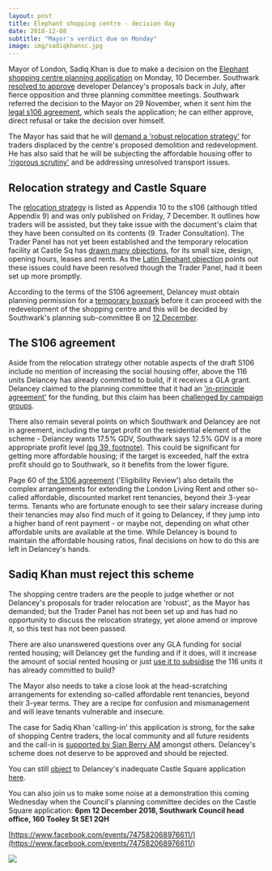 ```yaml
---
layout: post
title: Elephant shopping centre - decision day
date: 2018-12-08
subtitle: "Mayor's verdict due on Monday"
image: img/sadiqkhansc.jpg
---
```

Mayor of London, Sadiq Khan is due to make a decision on the [Elephant shopping centre planning application](http://35percent.org/shopping-centre) on Monday, 10 December.  Southwark [resolved to approve](http://35percent.org/2018-07-09-delancey/) developer Delancey's proposals back in July, after fierce opposition and three planning committee meetings.  Southwark referred the decision to the Mayor on 29 November, when it sent him the [legal s106 agreement](http://planbuild.southwark.gov.uk/documents/?GetDocument=%7b%7b%7b!cmd1tKmi8kCHCJ6ouDat0w%3d%3d!%7d%7d%7d), which seals the application; he can either approve, direct refusal or take the decision over himself.

The Mayor has said that he will [demand a 'robust relocation strategy'](https://www.change.org/p/sadiq-khan-sadiq-say-no-to-the-displacement-of-bame-communities-from-elephant-castle/responses/41627) for traders displaced by the centre's proposed demolition and redevelopment.  He has also said that he will be subjecting the affordable housing offer to ['rigorous scrutiny'](https://www.change.org/p/sadiq-khan-sadiq-say-no-to-the-displacement-of-bame-communities-from-elephant-castle/responses/41627) and be addressing unresolved transport issues.

## Relocation strategy and Castle Square

The [relocation strategy](https://docdro.id/0xsDbrm) is listed as Appendix 10 to the s106 (although titled Appendix 9) and was only published on Friday, 7 December.  It outlines how traders will be assisted, but they take issue with the document's claim that they have been consulted on its contents (9. Trader Consultation).  The Trader Panel has not yet been established and the temporary relocation facility at Castle Sq has [drawn many objections](http://35percent.org/2018-11-24-castle-square-delancey-responds/), for its small size, design, opening hours, leases and rents.  As the [Latin Elephant objection](https://docdro.id/cJY7s28) points out these issues could have been resolved though the Trader Panel, had it been set up more promptly. 

According to the terms of the S106 agreement, Delancey must obtain planning permission for a [temporary boxpark](http://35percent.org/boxpark) before it can proceed with the redevelopment of the shopping centre and this will be decided by Southwark's planning sub-committee B on [12 December](http://moderngov.southwark.gov.uk/ieListDocuments.aspx?CId=353&MId=6147&Ver=4).

## The S106 agreement

Aside from the relocation strategy other notable aspects of the draft S106 include no mention of increasing the social housing offer, above the 116 units Delancey has already committed to build, if it receives a GLA grant.  Delancey claimed to the planning committee that it had an ['in-principle agreement'](http://planbuild.southwark.gov.uk/documents/?GetDocument=%7b%7b%7b!b5xBNaYRSleWlYx6oXVrEA%3d%3d!%7d%7d%7d) for the funding, but this claim has been [challenged by campaign groups](http://35percent.org/2018-10-30-shopping-centre-legal-challenge/).

There also remain several points on which Southwark and Delancey are not in agreement, including the target profit on the residential element of the scheme - Delancey wants 17.5% GDV, Southwark says 12.5% GDV is a more appropriate profit level [(pg 39, footnote)](http://planbuild.southwark.gov.uk/documents/?GetDocument=%7b%7b%7b!cmd1tKmi8kCHCJ6ouDat0w%3d%3d!%7d%7d%7d).  This could be significant for getting more affordable housing; if the target is exceeded, half the extra profit should go to Southwark, so it benefits from the lower figure.

Page 60 of [the S106 agreement](http://planbuild.southwark.gov.uk/documents/?GetDocument=%7b%7b%7b!cmd1tKmi8kCHCJ6ouDat0w%3d%3d!%7d%7d%7d) ('Eligibility Review') also details the complex arrangements for extending the London Living Rent and other so-called affordable, discounted market rent tenancies, beyond their 3-year terms.  Tenants who are fortunate enough to see their salary increase during their tenancies may also find much of it going to Delancey, if they jump into a higher band of rent payment - or maybe not, depending on what other affordable units are available at the time.  While Delancey is bound to maintain the affordable housing ratios, final decisions on how to do this are left in Delancey's hands.
 
## Sadiq Khan must reject this scheme

The shopping centre traders are the people to judge whether or not Delancey's proposals for trader relocation are 'robust', as the Mayor has demanded; but the Trader Panel has not been set up and has had no opportunity to discuss the relocation strategy, yet alone amend or improve it, so this test has not been passed. 

There are also unanswered questions over any GLA funding for social rented housing; will Delancey get the funding and if it does, will it increase the amount of social rented housing or just [use it to subsidise](http://35percent.org/2018-07-02-viability-and-delancey/) the 116 units it has already committed to build?

The Mayor also needs to take a close look at the head-scratching arrangements for extending so-called affordable rent tenancies, beyond their 3-year terms.  They are a recipe for confusion and mismanagement and will leave tenants vulnerable and insecure. 

The case for Sadiq Khan 'calling-in' this application is strong, for the sake of shopping Centre traders, the local community and all future residents and the call-in is [supported by Sian Berry AM](https://docdro.id/DsV9baX) amongst others.  Delancey's scheme does not deserve to be approved and should be rejected.

You can still [object](http://35percent.org/boxpark/#object) to Delancey's inadequate Castle Square application [here](http://35percent.org/boxpark/#object).

You can also join us to make some noise at a demonstration this coming Wednesday when the Council's planning committee decides on the Castle Square application: **6pm 12 December 2018, Southwark Council head office, 160 Tooley St SE1 2QH**  

[https://www.facebook.com/events/747582068976611/](https://www.facebook.com/events/747582068976611/)

![](http://35percent.org/img/tweet.gif)
